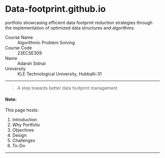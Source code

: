 # Data-footprint.github.io
portfolio showcasing efficient data footprint reduction strategies through the implementation of optimized data structures and algorithms.

<dl>
<dt>Course Name</dt>
<dd>Algorithmic Problem Solving</dd>
<dt>Course Code</dt>
<dd>23ECSE309</dd>
<dt>Name</dt>
<dd>Adarsh Sidnal</dd>
<dt>University</dt>
<dd>KLE Technological University, Hubballi-31</dd>
</dl>

* * *

> A step towards better data footprint management

#### Note:
This page hosts:

1. Introduction
2. Why Portfolio
3. Objectives
4. Design
5. Challenges
6. To-Do



* * *

